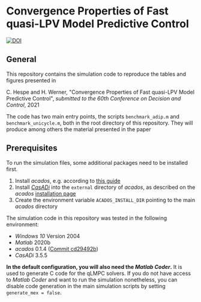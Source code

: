# Convergence Properties of Fast quasi-LPV Model Predictive Control

[![DOI](https://zenodo.org/badge/DOI/10.5281/zenodo.4633758.svg)](https://doi.org/10.5281/zenodo.4633758)

## General

This repository contains the simulation code to reproduce the tables and figures presented in

C. Hespe and H. Werner, "Convergence Properties of Fast quasi-LPV Model Predictive Control", *submitted to the 60th Conference on Decision and Control*, 2021

The code has two main entry points, the scripts `benchmark_adip.m` and `benchmark_unicycle.m`, both in the root directory of this repository.
They will produce among others the material presented in the paper

## Prerequisites

To run the simulation files, some additional packages need to be installed first.
1. Install *acados*, e.g. according to [this guide](https://docs.acados.org/installation/index.html#windows-for-use-with-matlab)
2. Install [*CasADi*](https://web.casadi.org/) into the `external` directory of *acados*, as described on the *acados* [installation page](https://docs.acados.org/interfaces/index.html#download-casadi)
3. Create the environment variable `ACADOS_INSTALL_DIR` pointing to the main *acados* directory

The simulation code in this repository was tested in the following environment:
* *Windows 10* Version 2004
* *Matlab* 2020b
* *acados* 0.1.4 ([Commit cd29492b](https://github.com/acados/acados/tree/cd29492b))
* *CasADi* 3.5.5

**In the default configuration, you will also need the *Matlab Coder*.**
It is used to generate C code for the qLMPC solvers.
If you do not have access to *Matlab Coder* and want to run the simulation nonetheless, you can disable code generation in the main simulation scripts by setting `generate_mex = false`.
